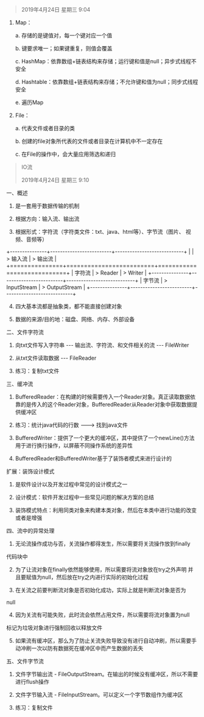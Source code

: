 > 2019年4月24日 星期三 9:04

1.  Map：

    a.  存储的是键值对，每一个键对应一个值

    b.  键要求唯一；如果键重复，则值会覆盖

    c.  HashMap：依靠数组+链表结构来存储；运行键和值是null；异步式线程不安全

    d.  Hashtable：依靠数组+链表结构来存储；不允许键和值为null；同步式线程安全

    e.  遍历Map

2.  File：

    a.  代表文件或者目录的类

    b.  创建的file对象所代表的文件或者目录在计算机中不一定存在

    c.  在File的操作中，会大量应用筛选和递归

> IO流
>
> 2019年4月24日 星期三 9:10

一、概述

1.  是一套用于数据传输的机制

2.  根据方向：输入流、输出流

3.  根据形式：字符流（字符类文件：txt、java、html等）、字节流（图片、
    视频、音频等）

+---------------+-------------------------+----------------------------+
|               | > 输入流                | > 输出流                   |
+===============+=========================+============================+
| 字符流        | > Reader                | > Writer                   |
+---------------+-------------------------+----------------------------+
| 字节流        | > InputStream           | > OutputStream             |
+---------------+-------------------------+----------------------------+

4.  四大基本流都是抽象类，都不能直接创建对象

5.  数据的来源/目的地：磁盘、网络、内存、外部设备

二、文件字符流

1.  向txt文件写入字符串 \-\-- 输出流、字符流、和文件相关的流 \-\--
    FileWriter

2.  从txt文件读取数据 \-\-- FileReader

3.  练习：复制txt文件

三、缓冲流

1.  BufferedReader：在构建的时候需要传入一个Reader对象。真正读取数据依靠的是传入的这个Reader对象，BufferedReader从Reader对象中获取数据提供缓冲区

2.  练习：统计java代码的行数 \-\--\> 找到java文件

3.  BufferedWriter：提供了一个更大的缓冲区，其中提供了一个newLine()方法用于进行换行操作，以屏蔽不同操作系统的差异性

4.  BufferedReader和BufferedWriter基于了装饰者模式来进行设计的

扩展：装饰设计模式

1.  是软件设计以及开发过程中常见的设计模式之一

2.  设计模式：软件开发过程中一些常见问题的解决方案的总结

3.  装饰模式特点：利用同类对象来构建本类对象，然后在本类中进行功能的改变或者是增强

四、流中的异常处理

1.  无论流操作成功与否，关流操作都得发生，所以需要将关流操作放到finally

代码块中

2.  为了让流对象在finally依然能够使用，所以需要将流对象放在try之外声明
    并且要赋值为null，然后放在try之内进行实际的初始化过程

3.  在关流之前要判断流对象是否初始化成功，实际上就是判断流对象是否为

null

4.  因为关流有可能失败，此时流会依然占用文件，所以需要将流对象置为null

标记为垃圾对象进行强制回收以释放文件

5.  如果流有缓冲区，那么为了防止关流失败导致没有进行自动冲刷，所以需要手动冲刷一次以防有数据死在缓冲区中而产生数据的丢失

五、文件字节流

1.  文件字节输出流 -
    FileOutputStream。在输出的时候没有缓冲区，所以不需要进行flush操作

2.  文件字节输入流 - FileInputStream。可以定义一个字节数组作为缓冲区

3.  练习：复制文件
